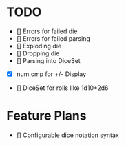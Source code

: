 # TODO
- [] Errors for failed die
- [] Errors for failed parsing
- [] Exploding die
- [] Dropping die
- [] Parsing into DiceSet
- [x] num.cmp for +/- Display
- [] DiceSet for rolls like 1d10+2d6

# Feature Plans
- [] Configurable dice notation syntax